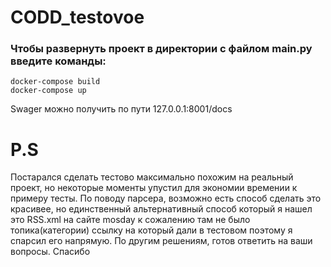 # CODD_testovoe
### Чтобы развернуть проект в директории с файлом main.py введите команды:

`docker-compose build` \
`docker-compose up`

Swager можно получить по пути 127.0.0.1:8001/docs



# P.S
Постарался сделать тестово максимально похожим на реальный проект, но некоторые моменты упустил для экономии времении к примеру тесты.
По поводу парсера, возможно есть способ сделать это красивее, но единственный альтернативный способ который я нашел это RSS.xml на сайте mosday
к сожалению там не было топика(категории) ссылку на который дали в тестовом поэтому я спарсил его напрямую.
По другим решениям, готов ответить на ваши вопросы. Спасибо
